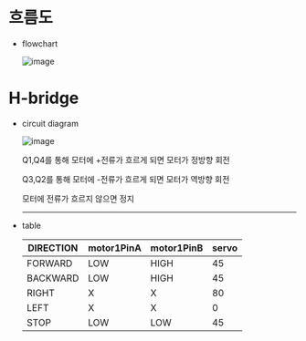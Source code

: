 # 흐름도
 * flowchart
   
   ![image](https://github.com/kai-hun/cluster/assets/68891654/8b6c7043-3593-4a9c-876c-d1be1ea17c03)


# H-bridge
 * circuit diagram
   
   ![image](https://github.com/kai-hun/cluster/assets/68891654/ff5dba77-ae5b-4501-b1b2-64f37e2f81cb)

   Q1,Q4를 통해 모터에 +전류가 흐르게 되면 모터가 정방향 회전
   
   Q3,Q2를 통해 모터에 -전류가 흐르게 되면 모터가 역방향 회전
   
   모터에 전류가 흐르지 않으면 정지

   ---
   
 * table
   
   DIRECTION | motor1PinA | motor1PinB | servo
   ---|---|---|---
   FORWARD | LOW | HIGH | 45
   BACKWARD | LOW | HIGH | 45
   RIGHT | X | X | 80
   LEFT | X | X | 0
   STOP | LOW | LOW | 45
